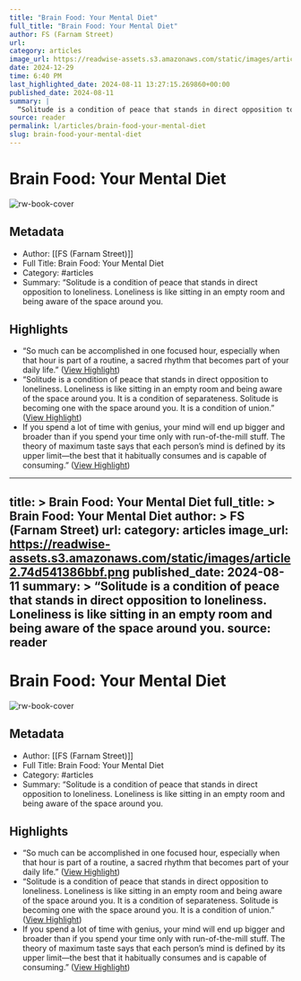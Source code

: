 ```yaml
---
title: "Brain Food: Your Mental Diet"
full_title: "Brain Food: Your Mental Diet"
author: FS (Farnam Street)
url: 
category: articles
image_url: https://readwise-assets.s3.amazonaws.com/static/images/article2.74d541386bbf.png
date: 2024-12-29
time: 6:40 PM
last_highlighted_date: 2024-08-11 13:27:15.269860+00:00
published_date: 2024-08-11
summary: |
  “Solitude is a condition of peace that stands in direct opposition to loneliness. Loneliness is like sitting in an empty room and being aware of the space around you.
source: reader
permalink: l/articles/brain-food-your-mental-diet
slug: brain-food-your-mental-diet
---
```

# Brain Food: Your Mental Diet

![rw-book-cover](https://readwise-assets.s3.amazonaws.com/static/images/article2.74d541386bbf.png)

## Metadata
- Author: [[FS (Farnam Street)]]
- Full Title: Brain Food: Your Mental Diet
- Category: #articles
- Summary: “Solitude is a condition of peace that stands in direct opposition to loneliness. Loneliness is like sitting in an empty room and being aware of the space around you.

## Highlights
- “So much can be accomplished in one focused hour, especially when that hour is part of a routine, a sacred rhythm that becomes part of your daily life.” ([View Highlight](https://read.readwise.io/read/01j50swrq9sy0ch8ydmr2x45qj))
- “Solitude is a condition of peace that stands in direct opposition to loneliness. Loneliness is like sitting in an empty room and being aware of the space around you. It is a condition of separateness. Solitude is becoming one with the space around you. It is a condition of union.” ([View Highlight](https://read.readwise.io/read/01j50swk7j8y143h27czyq8jgv))
- If you spend a lot of time with genius, your mind will end up bigger and broader than if you spend your time only with run-of-the-mill stuff. The theory of maximum taste says that each person’s mind is defined by its upper limit—the best that it habitually consumes and is capable of consuming.” ([View Highlight](https://read.readwise.io/read/01j50sxvp8qt6xcrsfv6cd93m4))


---
title: >
  Brain Food: Your Mental Diet
full_title: >
  Brain Food: Your Mental Diet
author: >
  FS (Farnam Street)
url: 
category: articles
image_url: https://readwise-assets.s3.amazonaws.com/static/images/article2.74d541386bbf.png
published_date: 2024-08-11
summary: >
  “Solitude is a condition of peace that stands in direct opposition to loneliness. Loneliness is like sitting in an empty room and being aware of the space around you.
source: reader
---
# Brain Food: Your Mental Diet

![rw-book-cover](https://readwise-assets.s3.amazonaws.com/static/images/article2.74d541386bbf.png)

## Metadata
- Author: [[FS (Farnam Street)]]
- Full Title: Brain Food: Your Mental Diet
- Category: #articles
- Summary: “Solitude is a condition of peace that stands in direct opposition to loneliness. Loneliness is like sitting in an empty room and being aware of the space around you.

## Highlights
- “So much can be accomplished in one focused hour, especially when that hour is part of a routine, a sacred rhythm that becomes part of your daily life.” ([View Highlight](https://read.readwise.io/read/01j50swrq9sy0ch8ydmr2x45qj))
- “Solitude is a condition of peace that stands in direct opposition to loneliness. Loneliness is like sitting in an empty room and being aware of the space around you. It is a condition of separateness. Solitude is becoming one with the space around you. It is a condition of union.” ([View Highlight](https://read.readwise.io/read/01j50swk7j8y143h27czyq8jgv))
- If you spend a lot of time with genius, your mind will end up bigger and broader than if you spend your time only with run-of-the-mill stuff. The theory of maximum taste says that each person’s mind is defined by its upper limit—the best that it habitually consumes and is capable of consuming.” ([View Highlight](https://read.readwise.io/read/01j50sxvp8qt6xcrsfv6cd93m4))


